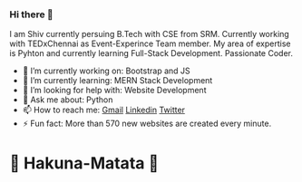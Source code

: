 ### Hi there 👋
I am Shiv currently persuing B.Tech with CSE from SRM. Currently working with TEDxChennai as Event-Experince Team member. My area of expertise is Pyhton and currently learning  Full-Stack Development. Passionate Coder.

- 🔭 I’m currently working on: Bootstrap and JS
- 🌱 I’m currently learning: MERN Stack Development
- 🤔 I’m looking for help with: Website Development
- 💬 Ask me about: Python
- 📫 How to reach me: [Gmail](pratapsinghshiv898@gmail.com) [Linkedin](https://www.linkedin.com/in/shivpratapsinghshiv2017/) [Twitter](https://twitter.com/Shivpratap97)
- ⚡ Fun fact: More than 570 new websites are created every minute.

# 🤟 Hakuna-Matata 🤟

